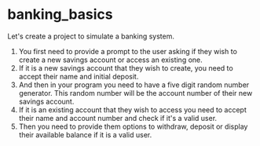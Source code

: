 # banking_basics

Let's create a project to simulate a banking system.

1. You first need to provide a prompt to the user asking if they wish to create a new savings account or access an existing one.
2. If it is a new savings account that they wish to create, you need to accept their name and initial deposit.
3. And then in your program you need to have a five digit random number generator. This random number will be the account number of their new savings account.
4. If it is an existing account that they wish to access you need to accept their name and account number and check if it's a valid user.
5. Then you need to provide them options to withdraw, deposit or display their available balance if it is a valid user.
